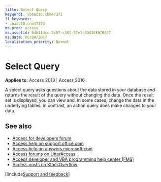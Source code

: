 ```yaml
---
title: Select Query
keywords: vbaac10.chm47373
f1_keywords:
- vbaac10.chm47373
ms.prod: access
ms.assetid: 6db11dcc-2c57-c381-57e1-334108670447
ms.date: 06/08/2017
localization_priority: Normal
---
```



# Select Query

  

**Applies to:** Access 2013 | Access 2016

A select query asks questions about the data stored in your database and returns the result of the query without changing the data. Once the result set is displayed, you can view and, in some cases, change the data in the underlying tables. In contrast, an action query does make changes to your data.

## See also

- [Access for developers forum](https://social.msdn.microsoft.com/Forums/office/home?forum=accessdev)
- [Access help on support.office.com](https://support.office.com/search/results?query=Access)
- [Access help on answers.microsoft.com](https://answers.microsoft.com/)
- [Access forums on UtterAccess](https://www.utteraccess.com/forum/index.php?act=idx)
- [Access developer and VBA programming help center (FMS)](https://www.fmsinc.com/MicrosoftAccess/developer/)
- [Access posts on StackOverflow](https://stackoverflow.com/questions/tagged/ms-access)

[!include[Support and feedback](~/includes/feedback-boilerplate.md)]